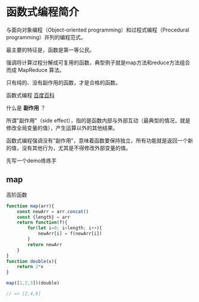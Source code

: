 # 函数式编程简介

与面向对象编程（Object-oriented programming）和过程式编程（Procedural programming）并列的编程范式。

最主要的特征是，函数是第一等公民。

强调将计算过程分解成可复用的函数，典型例子就是map方法和reduce方法组合而成 MapReduce 算法。

只有纯的、没有副作用的函数，才是合格的函数。

函数式编程 [百度百科](https://baike.baidu.com/item/%E5%87%BD%E6%95%B0%E5%BC%8F%E7%BC%96%E7%A8%8B/4035031?fr=aladdin)

什么是 __副作用__ ？

所谓"副作用"（side effect），指的是函数内部与外部互动（最典型的情况，就是修改全局变量的值），产生运算以外的其他结果。

函数式编程强调没有"副作用"，意味着函数要保持独立，所有功能就是返回一个新的值，没有其他行为，尤其是不得修改外部变量的值。


先写一个demo练练手

## map

高阶函数
```js
function map(arr){
    const newArr = arr.concat()
    const {length} = arr
    return function(f){
        for(let i=0; i<length; i++){
            newArr[i] = f(newArr[i])
        }
        return newArr
    }
}
function double(x){
    return 2*x
}

map([1,2,3])(double)

// => [2,4,6]
```